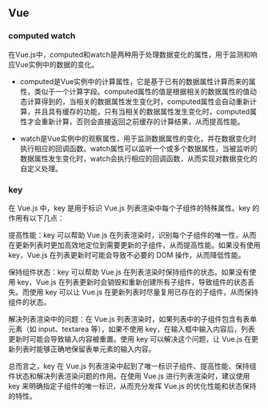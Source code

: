 ## Vue
### computed watch
在Vue.js中，computed和watch是两种用于处理数据变化的属性，用于监测和响应Vue实例中的数据的变化。

- computed是Vue实例中的计算属性，它是基于已有的数据属性计算而来的属性，类似于一个计算字段。computed属性的值是根据相关的数据属性的值动态计算得到的，当相关的数据属性发生变化时，computed属性会自动重新计算，并且具有缓存的功能，只有当相关的数据属性发生变化时，computed属性才会重新计算，否则会直接返回之前缓存的计算结果，从而提高性能。

- watch是Vue实例中的观察属性，用于监测数据属性的变化，并在数据变化时执行相应的回调函数。watch属性可以监听一个或多个数据属性，当被监听的数据属性发生变化时，watch会执行相应的回调函数，从而实现对数据变化的自定义处理。

### key
在 Vue.js 中，key 是用于标识 Vue.js 列表渲染中每个子组件的特殊属性。key 的作用有以下几点：

提高性能：key 可以帮助 Vue.js 在列表渲染时，识别每个子组件的唯一性，从而在更新列表时更加高效地定位到需要更新的子组件，从而提高性能。如果没有使用 key，Vue.js 在列表更新时可能会导致不必要的 DOM 操作，从而降低性能。

保持组件状态：key 可以帮助 Vue.js 在列表渲染时保持组件的状态。如果没有使用 key，Vue.js 在列表更新时会销毁和重新创建所有子组件，导致组件的状态丢失。而使用 key 可以让 Vue.js 在更新列表时尽量复用已存在的子组件，从而保持组件的状态。

解决列表渲染中的问题：在 Vue.js 列表渲染时，如果列表中的子组件包含有表单元素（如 input、textarea 等），如果不使用 key，在输入框中输入内容后，列表更新时可能会导致输入内容被重置。使用 key 可以解决这个问题，让 Vue.js 在更新列表时能够正确地保留表单元素的输入内容。

总而言之，key 在 Vue.js 列表渲染中起到了唯一标识子组件、提高性能、保持组件状态和解决列表渲染问题的作用。在使用 Vue.js 进行列表渲染时，建议使用 key 来明确指定子组件的唯一标识，从而充分发挥 Vue.js 的优化性能和状态保持的特性。